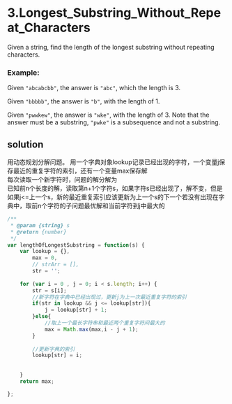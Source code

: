 # 3.Longest_Substring_Without_Repeat_Characters

Given a string, find the length of the longest substring without repeating characters.

### Example:

Given `"abcabcbb"`, the answer is `"abc"`, which the length is 3.

Given `"bbbbb"`, the answer is `"b"`, with the length of 1.

Given `"pwwkew"`, the answer is `"wke"`, with the length of 3. Note that the answer must be a substring, `"pwke"` is a subsequence and not a substring.

## solution
用动态规划分解问题。
用一个字典对象lookup记录已经出现的字符，一个变量j保存最近的重复字符的索引，还有一个变量max保存解  
每次读取一个新字符时，问题的解分解为  
已知前n个长度的解，读取第n+1个字符s，如果字符s已经出现了，解不变，但是如果j<=上一个s，新的最近重复索引应该更新为上一个s的下一个若没有出现在字典中，取前n个字符的子问题最优解和当前字符到j中最大的
```javascript
/**
 * @param {string} s
 * @return {number}
 */
var lengthOfLongestSubstring = function(s) {
    var lookup = {},      
    	max = 0,
    	// strArr = [],
    	str = '';
    
    for (var i = 0 , j = 0; i < s.length; i++) {
    	str = s[i];
    	//新字符在字典中已经出现过，更新j为上一次最近重复字符的索引
    	if(str in lookup && j <= lookup[str]){
    		j = lookup[str] + 1;
    	}else{
    		//取上一个最长字符串和最近两个重复字符间最大的
    		max = Math.max(max,i - j + 1);
    	}
    	
    	//更新字典的索引
    	lookup[str] = i;
    	
    
    }
    return max;

};
```



	
